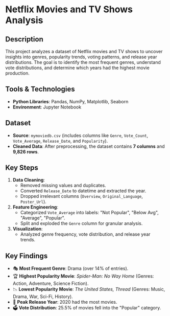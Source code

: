 # Netflix Movies and TV Shows Analysis

## Description
This project analyzes a dataset of Netflix movies and TV shows to uncover insights into genres, popularity trends, voting patterns, and release year distributions. The goal is to identify the most frequent genres, understand vote distributions, and determine which years had the highest movie production.

## Tools & Technologies
- **Python Libraries**: Pandas, NumPy, Matplotlib, Seaborn
- **Environment**: Jupyter Notebook

## Dataset
- **Source**: `mymoviedb.csv` (includes columns like `Genre`, `Vote_Count`, `Vote_Average`, `Release_Date`, and `Popularity`).
- **Cleaned Data**: After preprocessing, the dataset contains **7 columns** and **9,826 rows**.

## Key Steps
1. **Data Cleaning**:
   - Removed missing values and duplicates.
   - Converted `Release_Date` to datetime and extracted the year.
   - Dropped irrelevant columns (`Overview`, `Original_Language`, `Poster_Url`).
2. **Feature Engineering**:
   - Categorized `Vote_Average` into labels: "Not Popular", "Below Avg", "Average", "Popular".
   - Split and exploded the `Genre` column for granular analysis.
3. **Visualization**:
   - Analyzed genre frequency, vote distribution, and release year trends.

## Key Findings
- 🎭 **Most Frequent Genre**: Drama (over 14% of entries).
- 🏆 **Highest Popularity Movie**: *Spider-Man: No Way Home* (Genres: Action, Adventure, Science Fiction).
- 📉 **Lowest Popularity Movie**: *The United States, Thread* (Genres: Music, Drama, War, Sci-Fi, History).
- 📅 **Peak Release Year**: 2020 had the most movies.
- 🗳️ **Vote Distribution**: 25.5% of movies fell into the "Popular" category.
